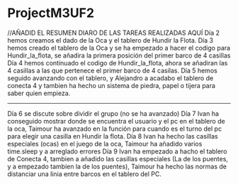 # ProjectM3UF2
//AÑADID EL RESUMEN DIARO DE LAS TAREAS REALIZADAS AQUÍ
Día 2 hemos creamos el dado de la Oca y el tablero de Hundir la Flota.
Día 3 hemos creado el tablero de la Oca y se ha empezado a hacer el codigo para Hundir_la_flota, se añadira la primera posición del primer barco de 4 casillas
Día 4 hemos continuado el codigo de Hundir_la_flota, ahora se añadiran las 4 casillas a las que pertenece el primer barco de 4 casilas.
Día 5 hemos seguido avanzando con el tablero, y Alejandro a acadabo el tablero de conecta 4 y tambien ha hecho un sistema de piedra, papel o tijera para saber quien empieza.

------------------------------------------------------------------------------------------------------------------------------------------------------------------------------
Día 6 se discute sobre dividir el grupo (no se ha avanzado)
Día 7 Ivan ha conseguido mostrar donde se encuentra el usuario y el pc en el tablero de la oca, Taimour ha avanzado en la función para cuando es el turno del pc para elegir una casilla en Hundir la flota.
Día 8 Ivan ha hecho las casillas especiales (ocas) en el juego de la oca, Taimour ha añadido varios time.sleep y a arreglado errores 
Día 9 Ivan ha empezado a hacho el tablero de Conecta 4, tambien a añadido las casillas especiales (La de los puentes, y a empezado tambien la de los puentes), Taimour ha hecho las normas de distanciar una linia entre barcos en el tablero del PC.
